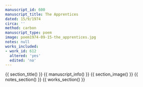 ```yaml
---
manuscript_id: 600
manuscript_title: The Apprentices
dated: 15/9/1974
circa: ''
method: carbon
manuscript_type: poem
image: poem1974-09-15-the_apprentices.jpg
notes: null
works_included:
- work_id: 612
  altered: 'yes'
  edited: 'no'
---
```


{{ section_title() }}
{{ manuscript_info() }}
{{ section_image() }}
{{ notes_section() }}
{{ works_section() }}
